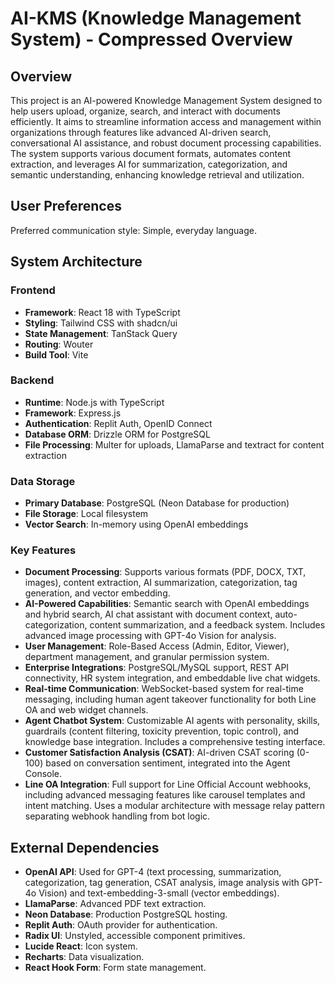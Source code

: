 # AI-KMS (Knowledge Management System) - Compressed Overview

## Overview
This project is an AI-powered Knowledge Management System designed to help users upload, organize, search, and interact with documents efficiently. It aims to streamline information access and management within organizations through features like advanced AI-driven search, conversational AI assistance, and robust document processing capabilities. The system supports various document formats, automates content extraction, and leverages AI for summarization, categorization, and semantic understanding, enhancing knowledge retrieval and utilization.

## User Preferences
Preferred communication style: Simple, everyday language.

## System Architecture
### Frontend
- **Framework**: React 18 with TypeScript
- **Styling**: Tailwind CSS with shadcn/ui
- **State Management**: TanStack Query
- **Routing**: Wouter
- **Build Tool**: Vite

### Backend
- **Runtime**: Node.js with TypeScript
- **Framework**: Express.js
- **Authentication**: Replit Auth, OpenID Connect
- **Database ORM**: Drizzle ORM for PostgreSQL
- **File Processing**: Multer for uploads, LlamaParse and textract for content extraction

### Data Storage
- **Primary Database**: PostgreSQL (Neon Database for production)
- **File Storage**: Local filesystem
- **Vector Search**: In-memory using OpenAI embeddings

### Key Features
- **Document Processing**: Supports various formats (PDF, DOCX, TXT, images), content extraction, AI summarization, categorization, tag generation, and vector embedding.
- **AI-Powered Capabilities**: Semantic search with OpenAI embeddings and hybrid search, AI chat assistant with document context, auto-categorization, content summarization, and a feedback system. Includes advanced image processing with GPT-4o Vision for analysis.
- **User Management**: Role-Based Access (Admin, Editor, Viewer), department management, and granular permission system.
- **Enterprise Integrations**: PostgreSQL/MySQL support, REST API connectivity, HR system integration, and embeddable live chat widgets.
- **Real-time Communication**: WebSocket-based system for real-time messaging, including human agent takeover functionality for both Line OA and web widget channels.
- **Agent Chatbot System**: Customizable AI agents with personality, skills, guardrails (content filtering, toxicity prevention, topic control), and knowledge base integration. Includes a comprehensive testing interface.
- **Customer Satisfaction Analysis (CSAT)**: AI-driven CSAT scoring (0-100) based on conversation sentiment, integrated into the Agent Console.
- **Line OA Integration**: Full support for Line Official Account webhooks, including advanced messaging features like carousel templates and intent matching. Uses a modular architecture with message relay pattern separating webhook handling from bot logic.

## External Dependencies
- **OpenAI API**: Used for GPT-4 (text processing, summarization, categorization, tag generation, CSAT analysis, image analysis with GPT-4o Vision) and text-embedding-3-small (vector embeddings).
- **LlamaParse**: Advanced PDF text extraction.
- **Neon Database**: Production PostgreSQL hosting.
- **Replit Auth**: OAuth provider for authentication.
- **Radix UI**: Unstyled, accessible component primitives.
- **Lucide React**: Icon system.
- **Recharts**: Data visualization.
- **React Hook Form**: Form state management.